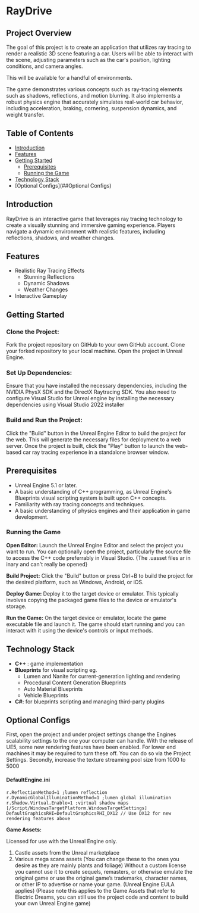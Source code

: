# RayDrive

## Project Overview
The goal of this project is to create an application that utilizes ray tracing to render a realistic 3D scene featuring a car. Users will be able to interact with the scene, adjusting parameters such as the car's position, lighting conditions, and camera angles.

This will be available for a handful of environments.

The game demonstrates various concepts such as ray-tracing elements such as shadows, reflections, and motion blurring.
It also implements a robust physics engine that accurately simulates real-world car behavior, including acceleration, braking, cornering, suspension dynamics, and weight transfer.


## Table of Contents
- [Introduction](#introduction)
- [Features](#features)
- [Getting Started](#getting-started)
  - [Prerequisites](#prerequisites)
  - [Running the Game](#running-the-game)
- [Technology Stack](#technology-stack)
- [Optional Configs](##Optional Configs)


## Introduction
RayDrive is an interactive game that leverages ray tracing technology to create a visually stunning and immersive gaming experience. Players navigate a dynamic environment with realistic features, including reflections, shadows, and weather changes.

## Features

- Realistic Ray Tracing Effects
  - Stunning Reflections
  - Dynamic Shadows
  - Weather Changes
- Interactive Gameplay

## Getting Started

### Clone the Project:

Fork the project repository on GitHub to your own GitHub account.
Clone your forked repository to your local machine.
Open the project in Unreal Engine.

### Set Up Dependencies:

Ensure that you have installed the necessary dependencies, including the NVIDIA PhysX SDK and the DirectX Raytracing SDK.
You also need to configure Visual Studio for Unreal engine by installing the necessary dependencies using Visual Studio 2022 installer

### Build and Run the Project:

Click the "Build" button in the Unreal Engine Editor to build the project for the web.
This will generate the necessary files for deployment to a web server.
Once the project is built, click the "Play" button to launch the web-based car ray tracing experience in a standalone browser window.

## Prerequisites
- Unreal Engine 5.1 or later.
- A basic understanding of C++ programming, as Unreal Engine's Blueprints visual scripting system is built upon C++ concepts.
- Familiarity with ray tracing concepts and techniques.
- A basic understanding of physics engines and their application in game development.

### Running the Game

**Open Editor:** Launch the Unreal Engine Editor and select the project you want to run. You can optionally open the project, particularly the source file to access the C++ code preferrably in Visual Studio. {The .uasset files ar in inary and can't really be opened}

**Build Project:** Click the "Build" button or press Ctrl+B to build the project for the desired platform, such as Windows, Android, or iOS.

**Deploy Game:** Deploy it to the target device or emulator. This typically involves copying the packaged game files to the device or emulator's storage.

**Run the Game:** On the target device or emulator, locate the game executable file and launch it. The game should start running and you can interact with it using the device's controls or input methods.

## Technology Stack

- **C++** : game implementation
- **Blueprints** for visual scripting eg.
  - Lumen and Nanite for current-generation lighting and rendering
  - Procedural Content Generation Blueprints
  - Auto Material Blueprints
  - Vehicle Blueprints
- **C#:** for blueprints scripting and managing third-party plugins

## Optional Configs

First, open the project and under project settings change the Engines scalability settings to the one your computer can handle. With the release of UE5, some new rendering features have been enabled. For lower end machines it may be required to turn these off. You can do so via the Project Settings. 
Secondly, increase the texture streaming pool size from 1000 to 5000

#### DefaultEngine.ini
```
r.ReflectionMethod=1 ;lumen reflection
r.DynamicGlobalIlluminationMethod=1 ;lumen global illumination
r.Shadow.Virtual.Enable=1 ;virtual shadow maps
[/Script/WindowsTargetPlatform.WindowsTargetSettings]
DefaultGraphicsRHI=DefaultGraphicsRHI_DX12 // Use DX12 for new rendering features above
```

**Game Assets:** 

Licensed for use with the Unreal Engine only.
1. Castle assets from the Unreal marketplace
2. Various mega scans assets (You can change these to the ones you desire as they are mainly plants and foliage)
Without a custom license you cannot use it to create sequels, remasters, or otherwise emulate the original game or use the original game’s trademarks, character names, or other IP to advertise or name your game. 
(Unreal Engine EULA applies) 
(Please note this applies to the Game Assets that refer to Electric Dreams, you can still use the project code and content to build your own Unreal Engine game)
